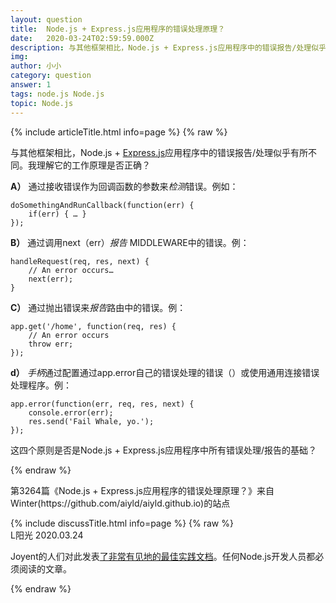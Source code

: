 ```yaml
---
layout: question
title:  Node.js + Express.js应用程序的错误处理原理？
date:   2020-03-24T02:59:59.000Z
description: 与其他框架相比，Node.js + Express.js应用程序中的错误报告/处理似乎有所不同。我理解它的工作原理是否正确？A） 通过接收错误作为回调...
img: 
author: 小小
category: question
answer: 1
tags: node.js Node.js
topic: Node.js
---
```

<div class="article-root">
  <div class="article">
    {% include articleTitle.html info=page %}
    {% raw %}
    <div class="article-content"><p><font style="vertical-align: inherit;"><font style="vertical-align: inherit;">与其他框架相比</font><font style="vertical-align: inherit;">，Node.js + </font></font><a href="https://en.wikipedia.org/wiki/Express.js" rel="noreferrer"><font style="vertical-align: inherit;"><font style="vertical-align: inherit;">Express.js</font></font></a><font style="vertical-align: inherit;"><font style="vertical-align: inherit;">应用程序中的</font><font style="vertical-align: inherit;">错误报告/处理似乎有所不同</font><font style="vertical-align: inherit;">。</font><font style="vertical-align: inherit;">我理解它的工作原理是否正确？</font></font></p>

<p><strong><font style="vertical-align: inherit;"><font style="vertical-align: inherit;">A）</font></font></strong> <font style="vertical-align: inherit;"><font style="vertical-align: inherit;">通过接收错误作为回调函数的参数来</font></font><em><font style="vertical-align: inherit;"><font style="vertical-align: inherit;">检测</font></font></em><font style="vertical-align: inherit;"><font style="vertical-align: inherit;">错误。</font><font style="vertical-align: inherit;">例如：</font></font></p>

<pre><code>doSomethingAndRunCallback(function(err) { <font></font>
    if(err) { … }<font></font>
});<font></font>
</code></pre>

<p><strong><font style="vertical-align: inherit;"><font style="vertical-align: inherit;">B）</font></font></strong> <font style="vertical-align: inherit;"><font style="vertical-align: inherit;">通过调用next（err）</font></font><em><font style="vertical-align: inherit;"><font style="vertical-align: inherit;">报告</font></font></em><font style="vertical-align: inherit;"><font style="vertical-align: inherit;"> MIDDLEWARE中的​​错误。</font><font style="vertical-align: inherit;">例：</font></font></p>

<pre><code>handleRequest(req, res, next) {<font></font>
    // An error occurs…<font></font>
    next(err);<font></font>
}<font></font>
</code></pre>

<p><strong><font style="vertical-align: inherit;"><font style="vertical-align: inherit;">C）</font></font></strong> <font style="vertical-align: inherit;"><font style="vertical-align: inherit;">通过抛出错误来</font></font><em><font style="vertical-align: inherit;"><font style="vertical-align: inherit;">报告</font></font></em><font style="vertical-align: inherit;"><font style="vertical-align: inherit;">路由中的错误。</font><font style="vertical-align: inherit;">例：</font></font></p>

<pre><code>app.get('/home', function(req, res) {<font></font>
    // An error occurs<font></font>
    throw err;<font></font>
});<font></font>
</code></pre>

<p><strong><font style="vertical-align: inherit;"><font style="vertical-align: inherit;">d）</font></font></strong> <em><font style="vertical-align: inherit;"><font style="vertical-align: inherit;">手柄</font></font></em><font style="vertical-align: inherit;"><font style="vertical-align: inherit;">通过配置通过app.error自己的错误处理的错误（）或使用通用连接错误处理程序。</font><font style="vertical-align: inherit;">例：</font></font></p>

<pre><code>app.error(function(err, req, res, next) {<font></font>
    console.error(err);<font></font>
    res.send('Fail Whale, yo.');<font></font>
});<font></font>
</code></pre>

<p><font style="vertical-align: inherit;"><font style="vertical-align: inherit;">这四个原则是否是Node.js + Express.js应用程序中所有错误处理/报告的基础？</font></font></p></div>
    {% endraw %}
  </div>
  <p class="winter_mark">第3264篇《Node.js + Express.js应用程序的错误处理原理？》来自Winter(https://github.com/aiyld/aiyld.github.io)的站点</p>
  <div class="discuss-wrapper">
    {% include discussTitle.html info=page %}
    {% raw %}
    <div class="discuss-item">
        <div class="discuss-parent">
          <div class="discuss-meta">
            <span class="discuss-user">L阳光</span>
            <span class="discuss-time">2020.03.24</span>
          </div>
          <div class="discuss-comment"><p><font style="vertical-align: inherit;"><font style="vertical-align: inherit;">Joyent的人们</font><font style="vertical-align: inherit;">对此</font><font style="vertical-align: inherit;">发表</font></font><a href="https://www.joyent.com/node-js/production/design/errors" rel="noreferrer"><font style="vertical-align: inherit;"><font style="vertical-align: inherit;">了非常有见地的最佳实践文档</font></font></a><font style="vertical-align: inherit;"><font style="vertical-align: inherit;">。</font><font style="vertical-align: inherit;">任何Node.js开发人员都必须阅读的文章。</font></font></p></div>
        </div></div>
    {% endraw %}
  </div>
<div>
